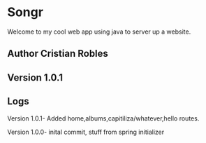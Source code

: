 # Songr
Welcome to my cool web app using java to server up a website.

## Author Cristian Robles


## Version 1.0.1


## Logs

Version 1.0.1- Added home,albums,capitiliza/whatever,hello routes.

Version 1.0.0- inital commit, stuff from spring initializer 